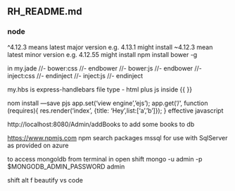 ## RH_README.md


### node

^4.12.3 means latest major version e.g. 4.13.1 might install
~4.12.3 mean latest minor version e.g. 4.12.55 might install
npm install bower -g

in my.jade
	//- bower:css
	//- endbower
	//- bower:js
	//- endbower
	//- inject:css
	//- endinject
	//- inject:js
	//- endinject	

my.hbs is express-handlebars file type - html plus js  inside {{ }}

nom install —save pjs
app.set(‘view engine’,’ejs’);
app.get(‘/‘, function (requires){
	res.render(‘index’, {title: ‘Hey’,list:[‘a’,’b’]});
}
effective javascript 

http://localhost:8080/Admin/addBooks
to add some books to db

https://www.npmjs.com
npm search packages
mssql for use with SqlServer as provided on azure

to access mongoldb from terminal in open shift
mongo -u admin -p $MONGODB_ADMIN_PASSWORD admin

shift alt f beautify vs code
